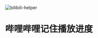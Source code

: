 ![bilibili-helper](https://socialify.git.ci/yungyu16/bilibili-helper/image?description=1&descriptionEditable=Bilibili%E5%88%B7%E8%AF%BE%E7%9C%8B%E7%89%87%E5%B0%8F%E5%8A%A9%E6%89%8B&language=1&logo=https%3A%2F%2Fraw.githubusercontent.com%2Fyungyu16%2Fcdn%2Fmaster%2Favatar.png&owner=1&theme=Light)
# 哔哩哔哩记住播放进度
